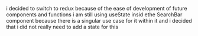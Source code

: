 i decided to switch to redux because of the ease of development of future components and functions
i am still using useState insid ethe SearchBar component because there is a singular use case for it within it and i decided that i did not really need to 
add a state for this
